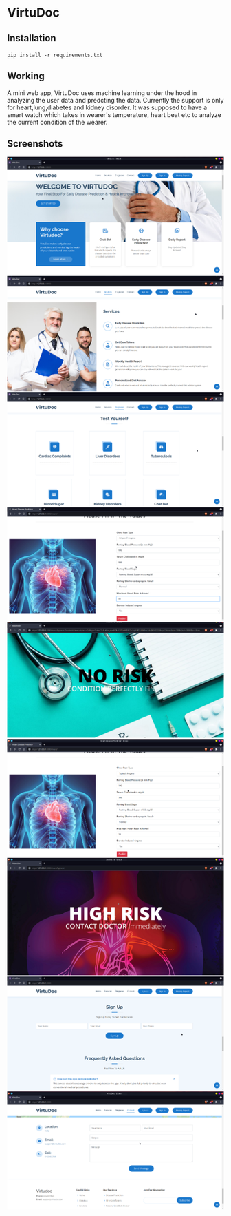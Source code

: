 # VirtuDoc

## Installation

`pip install -r requirements.txt`

## Working 

A mini web app, VirtuDoc uses machine learning under the hood in analyzing the user data and predcting the data. Currently the support is only for heart,lung,diabetes and kidney disorder. It was supposed to have a smart watch which takes in wearer's temperature, heart beat etc to analyze the current condition of the wearer.

## Screenshots
<img src = "screenshots/Screenshot_20210928_020401.png">
<img src = "screenshots/Screenshot_20210928_020416.png">
<img src = "screenshots/Screenshot_20210928_020429.png">
<img src = "screenshots/Screenshot_20210928_020507.png">
<img src = "screenshots/Screenshot_20210928_020525.png">
<img src = "screenshots/Screenshot_20210928_020707.png">
<img src = "screenshots/Screenshot_20210928_020717.png">
<img src = "screenshots/Screenshot_20210928_020735.png">
<img src = "screenshots/Screenshot_20210928_020814.png">


